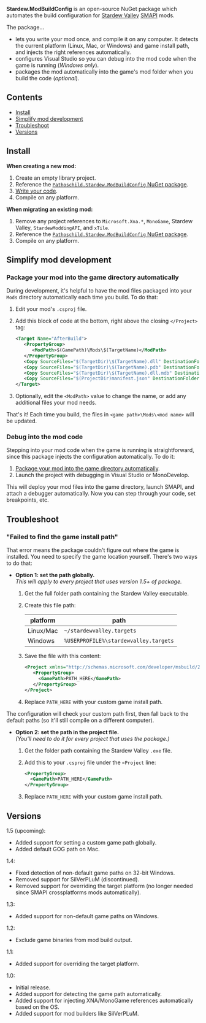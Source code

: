 ﻿**Stardew.ModBuildConfig** is an open-source NuGet package which automates the build configuration
for [Stardew Valley](http://stardewvalley.net/) [SMAPI](https://github.com/Pathoschild/SMAPI) mods.

The package...

* lets you write your mod once, and compile it on any computer. It detects the current platform
  (Linux, Mac, or Windows) and game install path, and injects the right references automatically.
* configures Visual Studio so you can debug into the mod code when the game is running (_Windows
  only_).
* packages the mod automatically into the game's mod folder when you build the code (_optional_).


## Contents
* [Install](#install)
* [Simplify mod development](#simplify-mod-development)
* [Troubleshoot](#troubleshoot)
* [Versions](#versions)

## Install
**When creating a new mod:**

1. Create an empty library project.
2. Reference the [`Pathoschild.Stardew.ModBuildConfig` NuGet package](https://www.nuget.org/packages/Pathoschild.Stardew.ModBuildConfig).
3. [Write your code](http://canimod.com/guides/creating-a-smapi-mod).
4. Compile on any platform.

**When migrating an existing mod:**

1. Remove any project references to `Microsoft.Xna.*`, `MonoGame`, Stardew Valley,
   `StardewModdingAPI`, and `xTile`.
2. Reference the [`Pathoschild.Stardew.ModBuildConfig` NuGet package](https://www.nuget.org/packages/Pathoschild.Stardew.ModBuildConfig).
3. Compile on any platform.

## Simplify mod development
### Package your mod into the game directory automatically
During development, it's helpful to have the mod files packaged into your `Mods` directory automatically each time you build. To do that:

1. Edit your mod's `.csproj` file.
2. Add this block of code at the bottom, right above the closing `</Project>` tag:

   ```xml
   <Target Name="AfterBuild">
      <PropertyGroup>
         <ModPath>$(GamePath)\Mods\$(TargetName)</ModPath>
      </PropertyGroup>
      <Copy SourceFiles="$(TargetDir)\$(TargetName).dll" DestinationFolder="$(ModPath)" />
      <Copy SourceFiles="$(TargetDir)\$(TargetName).pdb" DestinationFolder="$(ModPath)" Condition="Exists('$(TargetDir)\$(TargetName).pdb')" />
      <Copy SourceFiles="$(TargetDir)\$(TargetName).dll.mdb" DestinationFolder="$(ModPath)" Condition="Exists('$(TargetDir)\$(TargetName).dll.mdb')" />
      <Copy SourceFiles="$(ProjectDir)manifest.json" DestinationFolder="$(ModPath)" />
   </Target>
   ```
3. Optionally, edit the `<ModPath>` value to change the name, or add any additional files your mod needs.

That's it! Each time you build, the files in `<game path>\Mods\<mod name>` will be updated.

### Debug into the mod code
Stepping into your mod code when the game is running is straightforward, since this package injects the configuration automatically. To do it:

1. [Package your mod into the game directory automatically](#package-your-mod-into-the-game-directory-automatically).
2. Launch the project with debugging in Visual Studio or MonoDevelop.

This will deploy your mod files into the game directory, launch SMAPI, and attach a debugger automatically. Now you can step through your code, set breakpoints, etc.

## Troubleshoot
### "Failed to find the game install path"
That error means the package couldn't figure out where the game is installed. You need to specify
the game location yourself. There's two ways to do that:

* **Option 1: set the path globally.**  
  _This will apply to every project that uses version 1.5+ of package._

  1. Get the full folder path containing the Stardew Valley executable.
  2. Create this file path:
  
     platform  | path
     --------- | ----
     Linux/Mac | `~/stardewvalley.targets`
     Windows   | `%USERPROFILE%\stardewvalley.targets`

  3. Save the file with this content:

     ```xml
     <Project xmlns="http://schemas.microsoft.com/developer/msbuild/2003">
        <PropertyGroup>
          <GamePath>PATH_HERE</GamePath>
        </PropertyGroup>
     </Project>
     ```

  4. Replace `PATH_HERE` with your custom game install path.

The configuration will check your custom path first, then fall back to the default paths (so it'll
still compile on a different computer).

* **Option 2: set the path in the project file.**  
  _(You'll need to do it for every project that uses the package.)_
  1. Get the folder path containing the Stardew Valley `.exe` file.
  2. Add this to your `.csproj` file under the `<Project` line:

     ```xml
     <PropertyGroup>
       <GamePath>PATH_HERE</GamePath>
     </PropertyGroup>
     ```

  3. Replace `PATH_HERE` with your custom game install path.

## Versions
1.5 (upcoming):
* Added support for setting a custom game path globally.
* Added default GOG path on Mac.

1.4:
* Fixed detection of non-default game paths on 32-bit Windows.
* Removed support for SilVerPLuM (discontinued).
* Removed support for overriding the target platform (no longer needed since SMAPI crossplatforms mods automatically).

1.3:
* Added support for non-default game paths on Windows.

1.2:
* Exclude game binaries from mod build output.

1.1:
* Added support for overriding the target platform.

1.0:
* Initial release.
* Added support for detecting the game path automatically.
* Added support for injecting XNA/MonoGame references automatically based on the OS.
* Added support for mod builders like SilVerPLuM.
